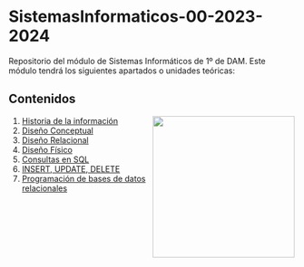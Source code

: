 # SistemasInformaticos-00-2023-2024
Repositorio del módulo de Sistemas Informáticos de 1º de DAM. Este módulo tendrá los siguientes apartados o unidades teóricas:

<h2>Contenidos</h2>
<picture> <img align="right" src="https://github.com/7oSkaaa/7oSkaaa/blob/main/Images/Right_Side.gif?raw=true" width = 250px></picture>
<ol>
  <li>
    <a href="">Historia de la información</a>
  </li>
  <li>
    <a href="">Diseño Conceptual</a>
  </li>
  <li>
    <a href="">Diseño Relacional</a>
  </li>
  <li>
    <a href="">Diseño Físico</a>
  </li>
  <li>
    <a href="">Consultas en SQL</a>
  </li>
  <li>
    <a href="">INSERT, UPDATE, DELETE</a>
  </li>
  <li>
    <a href="">Programación de bases de datos relacionales</a>
  </li>
</ol>
